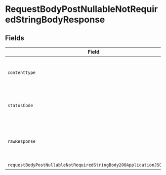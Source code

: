 # RequestBodyPostNullableNotRequiredStringBodyResponse


## Fields

| Field                                                                                                                                                       | Type                                                                                                                                                        | Required                                                                                                                                                    | Description                                                                                                                                                 |
| ----------------------------------------------------------------------------------------------------------------------------------------------------------- | ----------------------------------------------------------------------------------------------------------------------------------------------------------- | ----------------------------------------------------------------------------------------------------------------------------------------------------------- | ----------------------------------------------------------------------------------------------------------------------------------------------------------- |
| `contentType`                                                                                                                                               | *String*                                                                                                                                                    | :heavy_check_mark:                                                                                                                                          | HTTP response content type for this operation                                                                                                               |
| `statusCode`                                                                                                                                                | *Integer*                                                                                                                                                   | :heavy_check_mark:                                                                                                                                          | HTTP response status code for this operation                                                                                                                |
| `rawResponse`                                                                                                                                               | [HttpResponse<byte[]>](https://docs.oracle.com/en/java/javase/11/docs/api/java.net.http/java/net/http/HttpResponse.html)                                    | :heavy_minus_sign:                                                                                                                                          | Raw HTTP response; suitable for custom response parsing                                                                                                     |
| `requestBodyPostNullableNotRequiredStringBody200ApplicationJSONObject`                                                                                      | [RequestBodyPostNullableNotRequiredStringBody200ApplicationJSON](../../models/operations/RequestBodyPostNullableNotRequiredStringBody200ApplicationJSON.md) | :heavy_minus_sign:                                                                                                                                          | OK                                                                                                                                                          |
